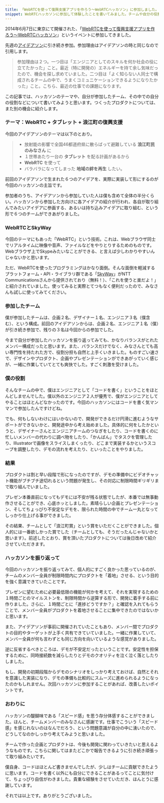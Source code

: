 ```yaml
---
title: 「WebRTCを使って復興支援アプリを作ろう〜WebRTCハッカソン」に参加しました。
snippet: WebRTCハッカソンに参加して体験したことを書いてみました。チームや自分の役割、良かった点と反省点など。
---
```


2014年6月7日に東京にて開催された、「[WebRTCを使って復興支援アプリを作ろう〜WebRTCハッカソン](http://codeforjapan.doorkeeper.jp/events/11422)」というイベントに参加してきました。

先週の[アイデアソン](http://blog.kadoppe.com/2014/06/03/webrtc-ideathon.html)に引き続き参加。参加理由はアイデアソンの時と同じなので引用します。

> 参加理由は２つ。一つ目は「エンジニアとしてのスキルを何か社会の役に立てたかった」こと。最近（特に開発の）エネルギーを持て余し気味だったので、機会を探し求めていました。二つ目は「よく知らない人同士で構成されるチームの中で、うまくコミュニケーションできるようになりたかった」こと。こちら、最近の仕事での課題になります。

この記事では、ハッカソンのテーマや、自分が参加したチーム、その中での自分の役割などについて書いてみようと思います。つくったプロダクトについては、また別の機会に紹介します。


### テーマ：WebRTC + タブレット + 浪江町の復興支援

今回のアイデアソンのテーマは以下のとおり。

> * 放射能の影響で全国46都道府県に散らばって避難している **浪江町民のみなさん** に
> * １世帯あたり一台の **タブレット** を配る計画があるから
> * **WebRTC** を使って
> * バラバラになってしまった **地域の絆を再生** したい。

前回のアイデアソンで生まれた６つのアイデアを、実際に実装して形にするのが今回のハッカソンの主旨です。

参加者のうち、アイデアソンから参加していた人は僕も含めて全体の半分くらい。ハッカソンから参加した方向けに各アイデアの紹介が行われ、各自が取り組んでみたいアイデアに参画する、あるいは持ち込みアイデアに取り組む、という形で６つのチームができあがりました。


### WebRTCとSkyWay

今回のテーマにもあった「WebRTC」という技術。これは、Webブラウザ同士でリアルタイムに映像や音声、ファイルなどをやりとりするためのものです。Webブラウザ上でSkypeみたいなことができる、と言えば少しわかりやすいんじゃないかと思います。

ただ、WebRTCを使ったプログラミングはかなり面倒。そんな面倒を軽減するプラットフォーム・API・ライブラリ群である「[SkyWay](http://nttcom.github.io/skyway/)」がNTT Communicationsさんから提供されており（無料！）、「これを使うと楽だよ！」と紹介されていました。使ってみると実際とてつもなく便利だったので、みなさんも試しに使ってみてください。


### 参加したチーム

僕が参加したチームは、企画２名、デザイナー１名、エンジニア３名（僕含む）、という構成。前回のアイデアソンからは、企画２名、エンジニア１名（僕）が引き続き参加で、残りの３名は今回からの参加でした。

今まで自分が参加したハッカソンを振り返ってみても、かなりバランスがとれたメンバー構成だったと思います。また、バランスだけでなく、みなさんとても高い専門性を持たれた方で、役割分担も自然と上手くいきました。ものすごい速さで、デザインやプロダクト、企画やプレゼンテーションができあがっていく感じが、一緒に作業していてとても爽快でした。すごく刺激を受けました。

### 僕の役割

そんなチームの中で、僕はエンジニアとして「コードを書く」ということをほとんどしませんでした。僕以外のエンジニア２人が優秀で、僕がエンジニアとしてやることはほとんどなかったのです。今回のハッカソンにはコードを書く気マンマンで参加したんですけどね。

でも、何もしないわけにはいかないので、開発ができるだけ円滑に進むようなサポートができないかと、開発途中から考え始めました。具体的に何をしたかというと、デザイナーさんとエンジニアチームのつなぎをしたり、コードを書くのに忙しいメンバーの代わりに調べ物をしたり、「かんばん」でタスクを管理したり、Illustratorで画像をスライスしまくったり、どこまで実装するかというスコープを調整したり、デモの流れを考えたり、といったことをやりました。


### 結果

プロダクトは割と早い段階で形になったのですが、デモの準備中にビデオチャット機能がブチブチ途切れるという問題が発生し、その対応に制限時間ギリギリまで取り組んでいました。

プレゼン本番直前になってもデモには不安が残る状態でしたが、本番では無事動作させることができ、心底ホッとしました。素晴らしい企画とプレゼンテーション、そしてちょっぴり不安定なデモを、限られた時間の中でチーム一丸となってしっかり仕上げる事ができました。

その結果、チームとして「浪江町賞」という賞をいただくことができました。個人的には一番欲しかった賞でした（チームとしても、そうだったんじゃないかと思います）。前述したとおり、賞を頂いたプロダクトについては後日改めて紹介させていただきます。


### ハッカソンを振り返って

今回のハッカソンを振り返ってみて、個人的にすごく良かった思っているのが、チームのメンバー全員が制限時間内にプロダクトを「着地」させる、という目的を強く意識できていたことです。

プレゼンに望むために必要最低限の機能が何かを考えて、それを実現するための１時間ごとのマイルストンを、制限時間から逆算する形で、開発に着手する前に作りました。さらに、１時間ごとに「進捗どうですか？」と確認を入れてもらうことで、メンバー全員がプロダクトを着地させることに集中できたのではないかと思います。

また、アイデアソンが事前に開催されていたこともあり、メンバー間でプロダクトの目的やターゲットが上手く共有できていていました。一緒に作業していて、メンバー全員が何も言わずとも同じ方向を向いているような感覚がありました。

逆に反省するべきところは、デモが不安定だったということです。安定性を担保するために、同時接続数を減らしたりとデモのクオリティを泣く泣く落としたりしました。

もし、開発の初期段階からデモのシナリオをしっかり考えておけば、自然とそれを意識した実装になり、デモの準備も比較的にスムーズに進められるようになったのかもしれません。次回ハッカソンに参加することがあれば、改善したいポイントです。


### おわりに

ハッカソンの醍醐味である「スピード感」を思う存分体感することができました。ほんと、チームメンバーのみなさんに感謝です。仕事でこういう「スピード感」を感じれないのはなんでだろう、という問題意識が自分の中に湧いたので、どうしてなのかしっかり考えてみようと思いました。

チームで作った企画とプロダクトは、今後も開発に関わっていきたいと思えるようなものです。こちらに関してはまたどこかで報告できるように引き続き頑張って取り組みたいです。

僕自身、コードはほとんど書きませんでしたが、少しはチームに貢献できたように思います。コードを書く以外にも自分にできることがあるってことに気付けて、ちょっぴり自信がわきました。貴重な経験をさせていただき、ほんとうに感謝しています。


それでは以上です。ありがとうございました。

